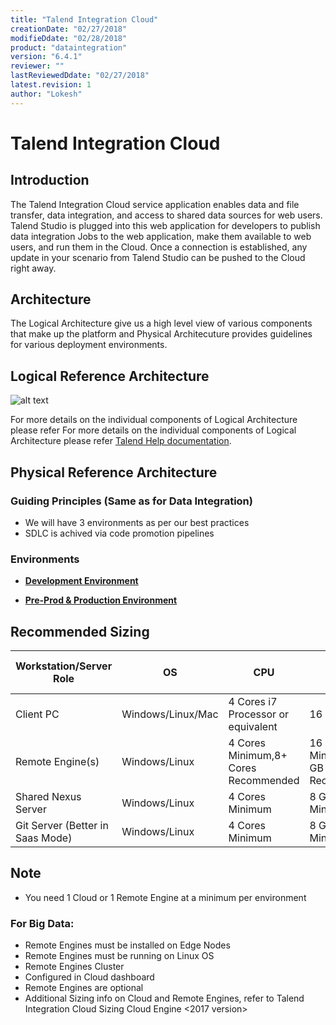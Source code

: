 ```yaml
---
title: "Talend Integration Cloud"
creationDate: "02/27/2018"
modifieDdate: "02/28/2018"
product: "dataintegration"
version: "6.4.1"
reviewer: ""
lastReviewedDdate: "02/27/2018"
latest.revision: 1
author: "Lokesh"
---
```

# Talend Integration Cloud

## Introduction

The Talend Integration Cloud service application enables data and file transfer, data integration, and access to shared data sources for web users. Talend Studio is plugged into this web application for developers to publish data integration Jobs to the web application, make them available to web users, and run them in the Cloud. Once a connection is established, any update in your scenario from Talend Studio can be pushed to the Cloud right away.

## Architecture

The Logical Architecture give us a high level view of various components that make up the platform and Physical Architecuture provides guidelines for various deployment environments.

## Logical Reference Architecture

![alt text][Logical Architecture]

For more details on the individual components of Logical Architecture please refer For more details on the individual components of Logical Architecture please refer <a href="https://help.talend.com/reader/xMKe8U4ggRRAlmi97fpXxg/AUsVGExbYMAX_kDGRskD6w" target="_blank">Talend Help documentation</a>. 

## Physical Reference Architecture

### Guiding Principles (Same as for Data Integration)
- We will have 3 environments as per our best practices
- SDLC is achived via code promotion pipelines

### Environments

- **[Development Environment][tc-dev]**

- **[Pre-Prod & Production Environment][tc-prod]**


## Recommended Sizing

Workstation/Server Role|OS|CPU|RAM|SSD Disk Size
--- | --- | --- | --- | ---
Client PC|Windows/Linux/Mac|4 Cores i7 Processor or equivalent|16 GB|500 GB
Remote Engine(s)|Windows/Linux|4 Cores Minimum,8+ Cores Recommended|16 GB RAM Minimum,128 GB Recommended|300+ GB
Shared Nexus Server|Windows/Linux|4 Cores Minimum|8 GB RAM Minimum|300+ GB
Git Server (Better in Saas Mode)|Windows/Linux|4 Cores Minimum|8 GB RAM Minimum|50+ GB

## Note
- You need 1 Cloud or 1 Remote Engine at a minimum per environment

### For Big Data:
- Remote Engines must be installed on Edge Nodes
- Remote Engines must be running on Linux OS
- Remote Engines Cluster
- Configured in Cloud dashboard
- Remote Engines are optional
- Additional Sizing info on Cloud and Remote Engines, refer to Talend Integration Cloud Sizing Cloud Engine <2017 version>

<!-- links -->

[Logical Architecture]: https://help.talend.com/api/fluidtopicsclient/resources/aZcggahzbsJ7hCacqBNnog/content "Talend Integration Cloud"

[tc-dev]: ./tc-physical-reference-architecture-dev
[tc-prod]: ./tc-physical-reference-architecture-prod
